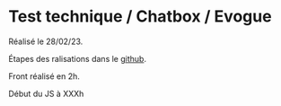 # Test technique / Chatbox / Evogue

Réalisé le 28/02/23.

Étapes des ralisations dans le [github](https://github.com/youpiwaza/evogue/tree/main/test-technique).

Front réalisé en 2h.

Début du JS à XXXh
